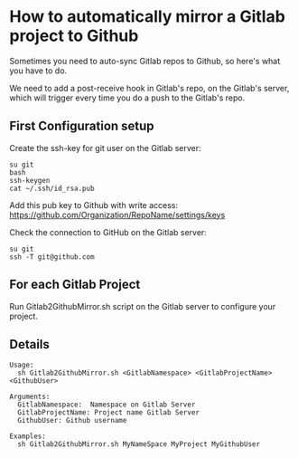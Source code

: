 
# How to automatically mirror a Gitlab project to Github

Sometimes you need to auto-sync Gitlab repos to Github, so here's what you have to do.

We need to add a post-receive hook in Gitlab's repo, on the Gitlab's server, which will trigger every time you do a push to the Gitlab's repo.

## First Configuration setup
Create the ssh-key for git user on the Gitlab server:
```
su git
bash
ssh-keygen
cat ~/.ssh/id_rsa.pub
```

Add this pub key to Github with write access: https://github.com/Organization/RepoName/settings/keys

Check the connection to GitHub on the Gitlab server:
```
su git
ssh -T git@github.com
```

## For each Gitlab Project
Run Gitlab2GithubMirror.sh script on the Gitlab server to configure your project.

## Details
```
Usage:
  sh Gitlab2GithubMirror.sh <GitlabNamespace> <GitlabProjectName> <GithubUser>

Arguments:
  GitlabNamespace:  Namespace on Gitlab Server
  GitlabProjectName: Project name Gitlab Server
  GithubUser: Github username

Examples:
  sh Gitlab2GithubMirror.sh MyNameSpace MyProject MyGithubUser

```
